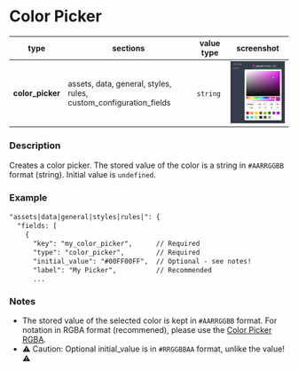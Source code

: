 # Color Picker

| type             | sections                                                          | value type | screenshot                                         |
| ---------------- | ----------------------------------------------------------------- | ---------- | -------------------------------------------------- |
| **color_picker** | assets, data, general, styles, rules, custom_configuration_fields | `string`   | <img src="../assets/color_picker.png" width=220 /> |

### Description

Creates a color picker. The stored value of the color is a string in `#AARRGGBB` format (string). Initial value is `undefined`.

### Example

```
"assets|data|general|styles|rules|": {
  "fields: [
    {
      "key": "my_color_picker",      // Required
      "type": "color_picker",        // Required
      "initial_value": "#00FF00FF",  // Optional - see notes!
      "label": "My Picker",          // Recommended
      ...

```

### Notes

- The stored value of the selected color is kept in `#AARRGGBB` format. For notation in RGBA format (recommened), please use the [Color Picker RGBA](/plugins-manifest/fields/color-picker-rgba.md).
- ⚠️ Caution: Optional initial_value is in `#RRGGBBAA` format, unlike the value! ⚠️
